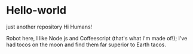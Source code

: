 # Hello-world
just another repository
Hi Humans!

Robot here, I like Node.js and Coffeescript (that's what I'm made of!);
I've had tocos on the moon and find them far superior to Earth tacos.
